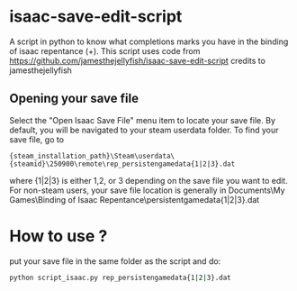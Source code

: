 # isaac-save-edit-script
A script in python to know what completions marks you have in the binding of isaac repentance (+).
This script uses code from https://github.com/jamesthejellyfish/isaac-save-edit-script
credits to jamesthejellyfish

## Opening your save file
Select the "Open Isaac Save File" menu item to locate your save file. By default, you will be navigated to your steam userdata folder. To find your save file, go to 
```
{steam_installation_path}\Steam\userdata\{steamid}\250900\remote\rep_persistengamedata{1|2|3}.dat
```
where {1|2|3} is either 1,2, or 3 depending on the save file you want to edit.
For non-steam users, your save file location is generally in Documents\My Games\Binding of Isaac Repentance\persistentgamedata{1|2|3}.dat

# How to use ?
put your save file in the same folder as the script and do:
```bash
python script_isaac.py rep_persistengamedata{1|2|3}.dat
```

